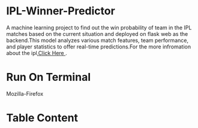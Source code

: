 # IPL-Winner-Predictor
A machine learning project to find out the win probability of team in the IPL matches based on the current situation and deployed on flask web as the backend.This model analyzes various match features, team performance, and player statistics to offer real-time predictions.For the more infromation about the ipl,[Click Here ](https://en.wikipedia.org/wiki/Indian_Premier_League).
# Run On Terminal 
Mozilla-Firefox 
# Table Content

